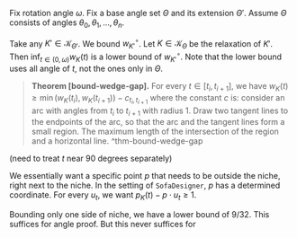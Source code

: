 Fix rotation angle $\omega$. Fix a base angle set $\Theta$ and its extension $\Theta'$. Assume $\Theta$ consists of angles $\theta_0, \theta_1, \dots, \theta_n$.

Take any $K' \in \mathcal{K}_{\Theta'}$. We bound $w_{K'}^\circ$. Let $K \in \mathcal{K}_\Theta$ be the relaxation of $K'$. Then $\inf_{t \in (0, \omega)} w_K(t)$ is a lower bound of $w_{K'}^\circ$. Note that the lower bound uses all angle of $t$, not the ones only in $\Theta$.

> __Theorem [bound-wedge-gap].__ For every $t \in [t_i, t_{i+1}]$, we have $w_K(t) \geq \min(w_K(t_{i}), w_K(t_{i+1})) - c_{t_i, t_{i+1}}$ where the constant $c$ is: consider an arc with angles from $t_i$ to $t_{i+1}$ with radius 1. Draw two tangent lines to the endpoints of the arc, so that the arc and the tangent lines form a small region. The maximum length of the intersection of the region and a horizontal line. ^thm-bound-wedge-gap

(need to treat $t$ near 90 degrees separately)

We essentially want a specific point $p$ that needs to be outside the niche, right next to the niche.
In the setting of `SofaDesigner`, $p$ has a determined coordinate.
For every $u_t$, we want $p_K(t) - p \cdot u_t \geq 1$. 

Bounding only one side of niche, we have a lower bound of $9/32$. 
This suffices for angle proof. But this never suffices for 